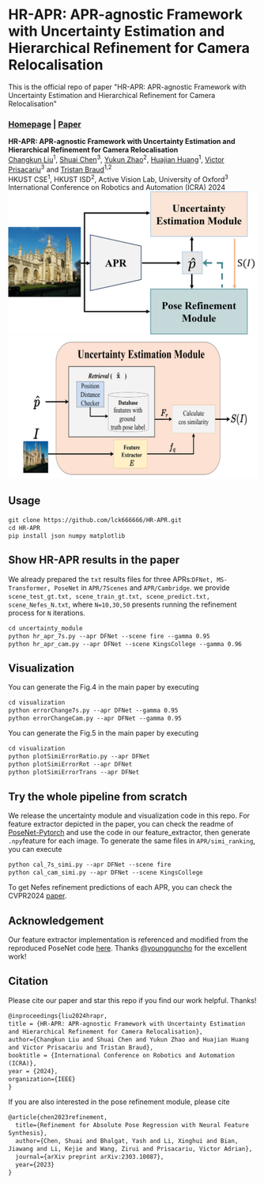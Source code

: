 # HR-APR: APR-agnostic Framework with Uncertainty Estimation and Hierarchical Refinement for Camera Relocalisation
This is the official repo of paper "HR-APR: APR-agnostic Framework with Uncertainty Estimation and Hierarchical Refinement for Camera Relocalisation"

### [Homepage](https://lck666666.github.io/research/HR-APR/index.html) | [Paper](https://arxiv.org/pdf/2402.14371.pdf)

**HR-APR: APR-agnostic Framework with Uncertainty Estimation and Hierarchical Refinement for Camera Relocalisation** <br>
[Changkun Liu](https://lck666666.github.io)<sup>1</sup>, [Shuai Chen](https://chenusc11.github.io/)<sup>3</sup>, [Yukun Zhao](https://scholar.google.com/citations?view_op=list_works&hl=zh-CN&user=NcLael4AAAAJ)<sup>2</sup>,
[Huajian Huang](https://huajianup.github.io/)<sup>1</sup>, [Victor Prisacariu](https://www.robots.ox.ac.uk/~victor/)<sup>3</sup> and [Tristan Braud](https://braudt.people.ust.hk/index.html)<sup>1,2</sup> <br>
HKUST CSE<sup>1</sup>, HKUST ISD<sup>2</sup>, Active Vision Lab, University of Oxford<sup>3</sup> <br>
International Conference on Robotics and Automation (ICRA) 2024<br>
![framework](images/framework.png)
![uncertainty](images/uncertainty_estimation_module.png)
## Usage
```
git clone https://github.com/lck666666/HR-APR.git
cd HR-APR
pip install json numpy matplotlib
```

## Show HR-APR results in the paper
We already prepared the `txt` results files for three APRs:`DFNet, MS-Transformer, PoseNet` in `APR/7Scenes` and `APR/Cambridge`. we provide `scene_test_gt.txt, scene_train_gt.txt, scene_predict.txt, scene_Nefes_N.txt`, where `N=10,30,50` presents running the refinement process for `N` iterations.
```
cd uncertainty_module
python hr_apr_7s.py --apr DFNet --scene fire --gamma 0.95
python hr_apr_cam.py --apr DFNet --scene KingsCollege --gamma 0.96
```

## Visualization
You can generate the Fig.4 in the main paper by executing
```
cd visualization
python errorChange7s.py --apr DFNet --gamma 0.95
python errorChangeCam.py --apr DFNet --gamma 0.95
```
You can generate the Fig.5 in the main paper by executing
```
cd visualization
python plotSimiErrorRatio.py --apr DFNet
python plotSimiErrorRot --apr DFNet
python plotSimiErrorTrans --apr DFNet
```

## Try the whole pipeline from scratch
We release the uncertainty module and visualization code in this repo. For feature extractor depicted in the paper, you can check the readme of [PoseNet-Pytorch](https://github.com/youngguncho/PoseNet-Pytorch) and use the code in our feature_extractor, then generate `.npy`feature for each image. To generate the same files in `APR/simi_ranking`, you can execute 
```
python cal_7s_simi.py --apr DFNet --scene fire
python cal_cam_simi.py --apr DFNet --scene KingsCollege
```
To get Nefes refinement predictions of each APR, you can check the CVPR2024 [paper](https://github.com/ActiveVisionLab/NeFeS).


## Acknowledgement
Our feature extractor implementation is referenced and modified from the reproduced PoseNet code [here](https://github.com/youngguncho/PoseNet-Pytorch?tab=readme-ov-file). Thanks [@youngguncho](https://github.com/youngguncho) for the excellent work!

## Citation
Please cite our paper and star this repo if you find our work helpful. Thanks!
```
@inproceedings{liu2024hrapr,
title = {HR-APR: APR-agnostic Framework with Uncertainty Estimation and Hierarchical Refinement for Camera Relocalisation},
author={Changkun Liu and Shuai Chen and Yukun Zhao and Huajian Huang and Victor Prisacariu and Tristan Braud},
booktitle = {International Conference on Robotics and Automation (ICRA)},
year = {2024},
organization={IEEE}
}
```
If you are also interested in the pose refinement module, please cite
```
@article{chen2023refinement,
  title={Refinement for Absolute Pose Regression with Neural Feature Synthesis},
  author={Chen, Shuai and Bhalgat, Yash and Li, Xinghui and Bian, Jiawang and Li, Kejie and Wang, Zirui and Prisacariu, Victor Adrian},
  journal={arXiv preprint arXiv:2303.10087},
  year={2023}
}
```
